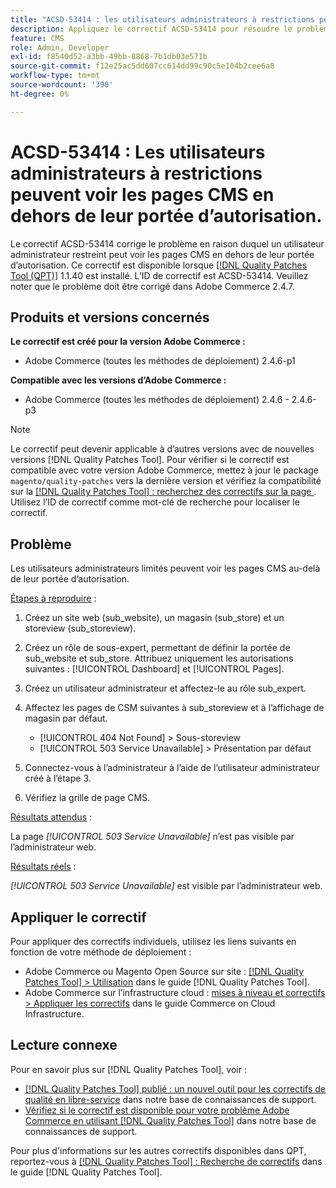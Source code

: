 ```yaml
---
title: "ACSD-53414 : les utilisateurs administrateurs à restrictions peuvent voir les pages CMS en dehors de leur portée d’autorisation"
description: Appliquez le correctif ACSD-53414 pour résoudre le problème Adobe Commerce en raison duquel un utilisateur administrateur restreint peut voir les pages CMS en dehors de leur portée d’autorisation.
feature: CMS
role: Admin, Developer
exl-id: f8540d52-a3bb-49bb-8868-7b1db03e571b
source-git-commit: f12e25ac5dd607cc614dd99c90c5e104b2cee6a8
workflow-type: tm+mt
source-wordcount: '390'
ht-degree: 0%

---
```


# ACSD-53414 : Les utilisateurs administrateurs à restrictions peuvent voir les pages CMS en dehors de leur portée d’autorisation.

Le correctif ACSD-53414 corrige le problème en raison duquel un utilisateur administrateur restreint peut voir les pages CMS en dehors de leur portée d’autorisation. Ce correctif est disponible lorsque [[!DNL Quality Patches Tool (QPT)]](/help/announcements/adobe-commerce-announcements/magento-quality-patches-released-new-tool-to-self-serve-quality-patches.md) 1.1.40 est installé. L’ID de correctif est ACSD-53414. Veuillez noter que le problème doit être corrigé dans Adobe Commerce 2.4.7.

## Produits et versions concernés

**Le correctif est créé pour la version Adobe Commerce :**

* Adobe Commerce (toutes les méthodes de déploiement) 2.4.6-p1

**Compatible avec les versions d’Adobe Commerce :**

* Adobe Commerce (toutes les méthodes de déploiement) 2.4.6 - 2.4.6-p3

>[!NOTE]
>
>Le correctif peut devenir applicable à d’autres versions avec de nouvelles versions [!DNL Quality Patches Tool]. Pour vérifier si le correctif est compatible avec votre version Adobe Commerce, mettez à jour le package `magento/quality-patches` vers la dernière version et vérifiez la compatibilité sur la [[!DNL Quality Patches Tool] : recherchez des correctifs sur la page ](https://experienceleague.adobe.com/tools/commerce-quality-patches/index.html). Utilisez l’ID de correctif comme mot-clé de recherche pour localiser le correctif.

## Problème

Les utilisateurs administrateurs limités peuvent voir les pages CMS au-delà de leur portée d’autorisation.

<u>Étapes à reproduire</u> :

1. Créez un site web (sub_website), un magasin (sub_store) et un storeview (sub_storeview).
1. Créez un rôle de sous-expert, permettant de définir la portée de sub_website et sub_store. Attribuez uniquement les autorisations suivantes : [!UICONTROL Dashboard] et [!UICONTROL Pages].
1. Créez un utilisateur administrateur et affectez-le au rôle sub_expert.
1. Affectez les pages de CSM suivantes à sub_storeview et à l’affichage de magasin par défaut.

   * [!UICONTROL 404 Not Found] > Sous-storeview
   * [!UICONTROL 503 Service Unavailable] > Présentation par défaut

1. Connectez-vous à l’administrateur à l’aide de l’utilisateur administrateur créé à l’étape 3.
1. Vérifiez la grille de page CMS.

<u>Résultats attendus</u> :

La page *[!UICONTROL 503 Service Unavailable]* n’est pas visible par l’administrateur web.

<u>Résultats réels</u> :

*[!UICONTROL 503 Service Unavailable]* est visible par l’administrateur web.

## Appliquer le correctif

Pour appliquer des correctifs individuels, utilisez les liens suivants en fonction de votre méthode de déploiement :

* Adobe Commerce ou Magento Open Source sur site : [[!DNL Quality Patches Tool] > Utilisation](https://experienceleague.adobe.com/docs/commerce-operations/tools/quality-patches-tool/usage.html) dans le guide [!DNL Quality Patches Tool].
* Adobe Commerce sur l’infrastructure cloud : [mises à niveau et correctifs > Appliquer les correctifs](https://experienceleague.adobe.com/docs/commerce-cloud-service/user-guide/develop/upgrade/apply-patches.html) dans le guide Commerce on Cloud Infrastructure.

## Lecture connexe

Pour en savoir plus sur [!DNL Quality Patches Tool], voir :

* [[!DNL Quality Patches Tool] publié : un nouvel outil pour les correctifs de qualité en libre-service](/help/announcements/adobe-commerce-announcements/magento-quality-patches-released-new-tool-to-self-serve-quality-patches.md) dans notre base de connaissances de support.
* [Vérifiez si le correctif est disponible pour votre problème Adobe Commerce en utilisant  [!DNL Quality Patches Tool]](/help/support-tools/patches-available-in-qpt-tool/check-patch-for-magento-issue-with-magento-quality-patches.md) dans notre base de connaissances de support.

Pour plus d&#39;informations sur les autres correctifs disponibles dans QPT, reportez-vous à [[!DNL Quality Patches Tool] : Recherche de correctifs](https://experienceleague.adobe.com/tools/commerce-quality-patches/index.html) dans le guide [!DNL Quality Patches Tool].
